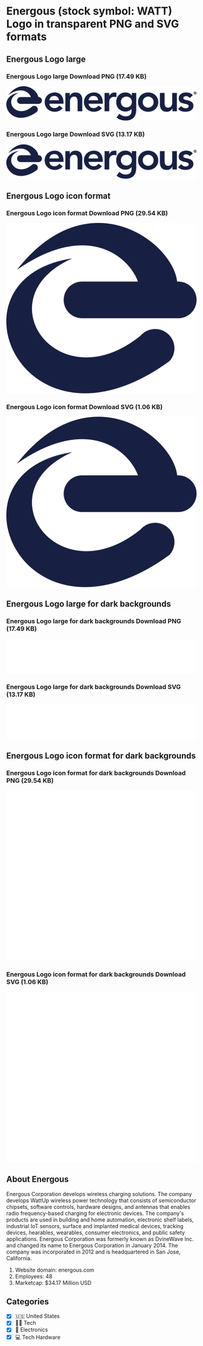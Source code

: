 # Energous (stock symbol: WATT) Logo in transparent PNG and SVG formats

## Energous Logo large

### Energous Logo large Download PNG (17.49 KB)

![Energous Logo large Download PNG (17.49 KB)](/img/orig/WATT_BIG-a36e0d9b.png)

### Energous Logo large Download SVG (13.17 KB)

![Energous Logo large Download SVG (13.17 KB)](/img/orig/WATT_BIG-79a1d520.svg)

## Energous Logo icon format

### Energous Logo icon format Download PNG (29.54 KB)

![Energous Logo icon format Download PNG (29.54 KB)](/img/orig/WATT-a253e7e0.png)

### Energous Logo icon format Download SVG (1.06 KB)

![Energous Logo icon format Download SVG (1.06 KB)](/img/orig/WATT-cf71f86b.svg)

## Energous Logo large for dark backgrounds

### Energous Logo large for dark backgrounds Download PNG (17.49 KB)

![Energous Logo large for dark backgrounds Download PNG (17.49 KB)](/img/orig/WATT_BIG.D-98591474.png)

### Energous Logo large for dark backgrounds Download SVG (13.17 KB)

![Energous Logo large for dark backgrounds Download SVG (13.17 KB)](/img/orig/WATT_BIG.D-491210ce.svg)

## Energous Logo icon format for dark backgrounds

### Energous Logo icon format for dark backgrounds Download PNG (29.54 KB)

![Energous Logo icon format for dark backgrounds Download PNG (29.54 KB)](/img/orig/WATT.D-dedd64d5.png)

### Energous Logo icon format for dark backgrounds Download SVG (1.06 KB)

![Energous Logo icon format for dark backgrounds Download SVG (1.06 KB)](/img/orig/WATT.D-0fddb4e4.svg)

## About Energous

Energous Corporation develops wireless charging solutions. The company develops WattUp wireless power technology that consists of semiconductor chipsets, software controls, hardware designs, and antennas that enables radio frequency-based charging for electronic devices. The company's products are used in building and home automation, electronic shelf labels, industrial IoT sensors, surface and implanted medical devices, tracking devices, hearables, wearables, consumer electronics, and public safety applications. Energous Corporation was formerly known as DvineWave Inc. and changed its name to Energous Corporation in January 2014. The company was incorporated in 2012 and is headquartered in San Jose, California.

1. Website domain: energous.com
2. Employees: 48
3. Marketcap: $34.17 Million USD


## Categories
- [x] 🇺🇸 United States
- [x] 👩‍💻 Tech
- [x] 🔌 Electronics
- [x] 💻 Tech Hardware
